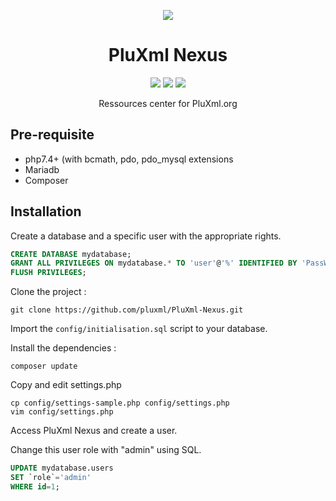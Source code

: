 <p align="center">
    <img src="https://www.pluxml.org/themes/pluxml-org-1.0/img/plx-logo-bleu.png" />
    <h1 align="center">PluXml Nexus</h1>
</p>

<p align="center">
    <a href="https://www.pluxml.org/download/pluxml-latest.zip"><img src="https://badgen.net/github/release/pluxml/pluxml" /></a>
    <a href="https://github.com/pluxml/PluXml/blob/master/readme/LICENSE"><img src="https://badgen.net/badge/license/GPL/green" /></a>
    <a href="https://twitter.com/pluxml"><img src="https://badgen.net/twitter/follow/pluxml" /></a>
</p>

<p align="center">Ressources center for PluXml.org</p>

Pre-requisite
----------------------------
* php7.4+ (with bcmath, pdo, pdo_mysql extensions
* Mariadb
* Composer

Installation
----------------------------

Create a database and a specific user with the appropriate rights.
```sql
CREATE DATABASE mydatabase;
GRANT ALL PRIVILEGES ON mydatabase.* TO 'user'@'%' IDENTIFIED BY 'PassWord';
FLUSH PRIVILEGES;
```
Clone the project :
```shell
git clone https://github.com/pluxml/PluXml-Nexus.git
```
Import the `config/initialisation.sql` script to your database.

Install the dependencies :
```shell
composer update
```
Copy and edit settings.php
```shell
cp config/settings-sample.php config/settings.php
vim config/settings.php
```
Access PluXml Nexus and create a user.

Change this user role with "admin" using SQL.
```sql
UPDATE mydatabase.users
SET `role`='admin'
WHERE id=1;
```
